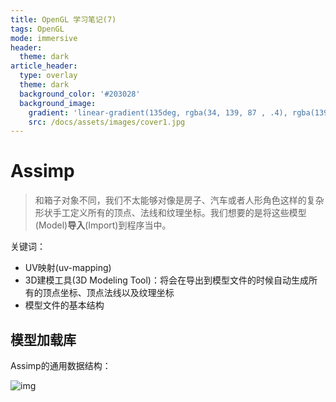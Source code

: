```yaml
---
title: OpenGL 学习笔记(7)
tags: OpenGL
mode: immersive
header:
  theme: dark
article_header:
  type: overlay
  theme: dark
  background_color: '#203028'
  background_image:
    gradient: 'linear-gradient(135deg, rgba(34, 139, 87 , .4), rgba(139, 34, 139, .4))'
    src: /docs/assets/images/cover1.jpg
---
```


# Assimp

> 和箱子对象不同，我们不太能够对像是房子、汽车或者人形角色这样的复杂形状手工定义所有的顶点、法线和纹理坐标。我们想要的是将这些模型(Model)**导入**(Import)到程序当中。

关键词：

- UV映射(uv-mapping)
- 3D建模工具(3D Modeling Tool)：将会在导出到模型文件的时候自动生成所有的顶点坐标、顶点法线以及纹理坐标
- 模型文件的基本结构

## 模型加载库

Assimp的通用数据结构：

![img](https://learnopengl-cn.github.io/img/03/01/assimp_structure.png)